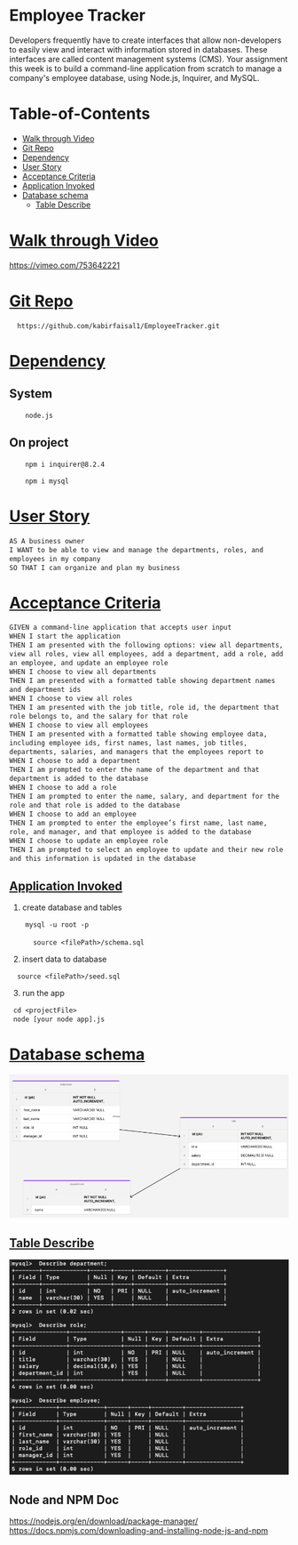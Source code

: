 # Employee Tracker
Developers frequently have to create interfaces that allow non-developers to easily view and interact with information stored in databases. These interfaces are called content management systems (CMS). Your assignment this week is to build a command-line application from scratch to manage a company's employee database, using Node.js, Inquirer, and MySQL.
# Table-of-Contents
  * [Walk through Video](#walk-through-Video)
  * [Git Repo](#git-repo)
  * [Dependency](#dependency)
  * [User Story](#user-story)
  * [Acceptance Criteria](#acceptance-criteria)
  * [Application Invoked](#application-invoked)
  * [Database schema](#database-schema)
    * [Table Describe](#table-describe)

# [Walk through Video](#table-of-contents)
https://vimeo.com/753642221

# [Git Repo](#table-of-contents)
```
  https://github.com/kabirfaisal1/EmployeeTracker.git
```
# [Dependency](#table-of-contents)
  ## System
  ```
      node.js
  ```
  ## On project
  ```
      npm i inquirer@8.2.4 
  ```
  ```
      npm i mysql
  ```

# [User Story](#table-of-contents)
```
AS A business owner
I WANT to be able to view and manage the departments, roles, and employees in my company
SO THAT I can organize and plan my business
```

# [Acceptance Criteria](#table-of-contents)
```
GIVEN a command-line application that accepts user input
WHEN I start the application
THEN I am presented with the following options: view all departments, view all roles, view all employees, add a department, add a role, add an employee, and update an employee role
WHEN I choose to view all departments
THEN I am presented with a formatted table showing department names and department ids
WHEN I choose to view all roles
THEN I am presented with the job title, role id, the department that role belongs to, and the salary for that role
WHEN I choose to view all employees
THEN I am presented with a formatted table showing employee data, including employee ids, first names, last names, job titles, departments, salaries, and managers that the employees report to
WHEN I choose to add a department
THEN I am prompted to enter the name of the department and that department is added to the database
WHEN I choose to add a role
THEN I am prompted to enter the name, salary, and department for the role and that role is added to the database
WHEN I choose to add an employee
THEN I am prompted to enter the employee’s first name, last name, role, and manager, and that employee is added to the database
WHEN I choose to update an employee role
THEN I am prompted to select an employee to update and their new role and this information is updated in the database
```
## [Application Invoked](#table-of-contents)
1. create database and tables
```
    mysql -u root -p

      source <filePath>/schema.sql
```
2. insert data to database
```
  source <filePath>/seed.sql
```
3. run the app
```
 cd <projectFile> 
 node [your node app].js
```

# [Database schema](#table-of-contents)
![Image at schema.](./images/schema.png)
## [Table Describe](#table-of-contents)
![Image at tableDescribe.](./images/tableDescribe.png)

## Node and NPM Doc
https://nodejs.org/en/download/package-manager/
https://docs.npmjs.com/downloading-and-installing-node-js-and-npm
